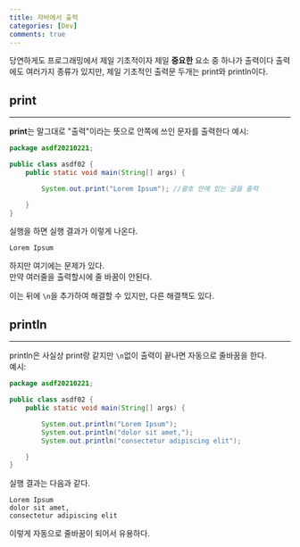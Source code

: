```yaml
---
title: 자바에서 출력
categories: [Dev]
comments: true
---
```

당연하게도 프로그래밍에서 제일 기초적이자 제일 **중요한** 요소 중 하나가 출력이다
출력에도 여러가지 종류가 있지만, 제일 기초적인 출력문 두개는 print와 println이다.   

## print
---
**print**는 말그대로 "출력"이라는 뜻으로 안쪽에 쓰인 문자를 출력한다
예시:
```java
package asdf20210221;

public class asdf02 {
    public static void main(String[] args) {

        System.out.print("Lorem Ipsum"); //괄호 안에 있는 글을 출력

    }
}
```
실행을 하면 실행 결과가 이렇게 나온다.   
    
    Lorem Ipsum   

하지만 여기에는 문제가 있다.   
만약 여러줄을 출력할시에 줄 바꿈이 안된다.   

이는 뒤에 ```\n```을 추가하여 해결할 수 있지만, 다른 해결책도 있다.   

## println
---
println은 사실상 print랑 같지만 ```\n```없이 출력이 끝나면 자동으로 줄바꿈을 한다.   
예시:   
```java
package asdf20210221;

public class asdf02 {
    public static void main(String[] args) {

        System.out.println("Lorem Ipsum");
        System.out.println("dolor sit amet,");
        System.out.println("consectetur adipiscing elit");

    }
}
```
실행 결과는 다음과 같다.   

    Lorem Ipsum
    dolor sit amet,
    consectetur adipiscing elit

이렇게 자동으로 줄바꿈이 되어서 유용하다.
